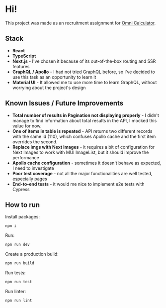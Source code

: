 # Hi!

This project was made as an recruitment assignment for [Omni Calculator](https://www.omnicalculator.com/).

## Stack

- **React**
- **TypeScript**
- **Next.js** - I've chosen it because of its out-of-the-box routing and SSR features
- **GraphQL / Apollo** - I had not tried GraphQL before, so I've decided to use this task as an opportunity to learn it
- **Material UI** - It allowed me to use more time to learn GraphQL, without worrying about the project's design

## Known Issues / Future Improvements

- **Total number of results in Pagination not displaying properly** - I didn't manage to find information about total results in the API, I mocked this value for now.
- **One of items in table is repeated** - API returns two different records with the same id (110), which confuses Apollo cache and the first item overrides the second.
- **Replace imgs with Next Images** - it requires a bit of configuration for Next Images to work with MUI ImageList, but it should improve the performance
- **Apollo cache configuration** - sometimes it doesn't behave as expected, I need to investigate
- **Poor test coverage** - not all the major functionalities are well tested, especially pages
- **End-to-end tests** - it would me nice to implement e2e tests with Cypress

## How to run

Install packages:

```bash
npm i
```

Run:

```bash
npm run dev
```

Create a production build:

```bash
npm run build
```

Run tests:

```bash
npm run test
```

Run linter:

```bash
npm run lint
```

